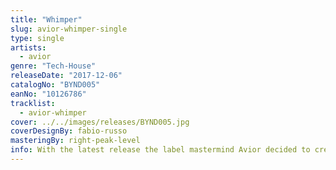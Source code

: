 ```yaml
---
title: "Whimper"
slug: avior-whimper-single
type: single
artists:
  - avior
genre: "Tech-House"
releaseDate: "2017-12-06"
catalogNo: "BYND005"
eanNo: "10126786"
tracklist:
  - avior-whimper
cover: ../../images/releases/BYND005.jpg
coverDesignBy: fabio-russo
masteringBy: right-peak-level
info: With the latest release the label mastermind Avior decided to create a more melodious synth-driving track on the emotional side. Although it has not the heaviest build-ups, baseline nor kick - it perfectly fits for clubbing adventures or just to sit back and relax...
---
```

